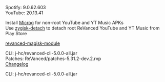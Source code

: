 Spotify: 9.0.62.603  
YouTube: 20.13.41  

Install [Microg](https://github.com/ReVanced/GmsCore/releases) for non-root YouTube and YT Music APKs  
Use [zygisk-detach](https://github.com/j-hc/zygisk-detach) to detach root ReVanced YouTube and YT Music from Play Store  

[revanced-magisk-module](https://github.com/j-hc/revanced-magisk-module)
  
CLI: j-hc/revanced-cli-5.0.0-all.jar  
Patches: ReVanced/patches-5.31.2-dev.2.rvp  
[Changelog](https://github.com/ReVanced/revanced-patches/releases/tag/v5.31.2-dev.2)

CLI: j-hc/revanced-cli-5.0.0-all.jar    
